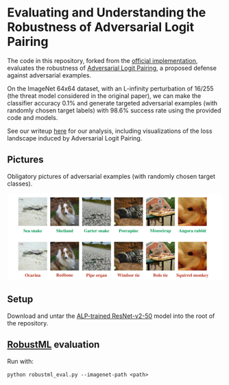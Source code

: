 # Evaluating and Understanding the Robustness of Adversarial Logit Pairing

The code in this repository, forked from the [official
implementation](https://github.com/tensorflow/models/tree/master/research/adversarial_logit_pairing),
evaluates the robustness of [Adversarial Logit
Pairing](https://arxiv.org/abs/1803.06373), a proposed defense against
adversarial examples.

On the ImageNet 64x64 dataset, with an L-infinity perturbation of 16/255 (the
threat model considered in the original paper), we can make the classifier
accuracy 0.1% and generate targeted adversarial examples (with randomly chosen
target labels) with 98.6% success rate using the provided code and models.

See our writeup [here](https://arxiv.org/abs/1807.10272) for our analysis, including visualizations of the loss landscape induced by Adversarial Logit Pairing.

## Pictures

Obligatory pictures of adversarial examples (with randomly chosen target
classes).

![](examples.png)

## Setup

Download and untar the [ALP-trained
ResNet-v2-50](http://download.tensorflow.org/models/adversarial_logit_pairing/imagenet64_alp025_2018_06_26.ckpt.tar.gz)
model into the root of the repository.

## [RobustML](https://github.com/robust-ml/robustml) evaluation

Run with:

```
python robustml_eval.py --imagenet-path <path>
```
